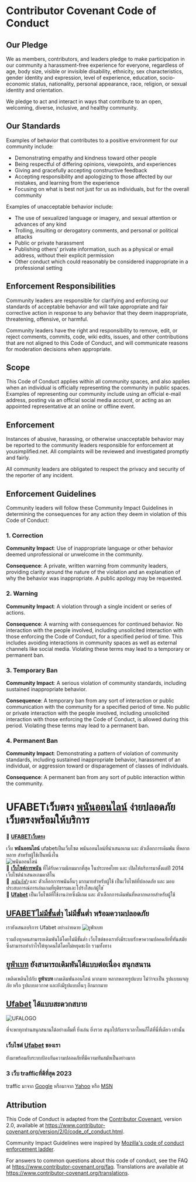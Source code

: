 # Contributor Covenant Code of Conduct

## Our Pledge

We as members, contributors, and leaders pledge to make participation in our
community a harassment-free experience for everyone, regardless of age, body
size, visible or invisible disability, ethnicity, sex characteristics, gender
identity and expression, level of experience, education, socio-economic status,
nationality, personal appearance, race, religion, or sexual identity
and orientation.

We pledge to act and interact in ways that contribute to an open, welcoming,
diverse, inclusive, and healthy community.

## Our Standards

Examples of behavior that contributes to a positive environment for our
community include:

* Demonstrating empathy and kindness toward other people
* Being respectful of differing opinions, viewpoints, and experiences
* Giving and gracefully accepting constructive feedback
* Accepting responsibility and apologizing to those affected by our mistakes,
  and learning from the experience
* Focusing on what is best not just for us as individuals, but for the
  overall community

Examples of unacceptable behavior include:

* The use of sexualized language or imagery, and sexual attention or
  advances of any kind
* Trolling, insulting or derogatory comments, and personal or political attacks
* Public or private harassment
* Publishing others' private information, such as a physical or email
  address, without their explicit permission
* Other conduct which could reasonably be considered inappropriate in a
  professional setting

## Enforcement Responsibilities

Community leaders are responsible for clarifying and enforcing our standards of
acceptable behavior and will take appropriate and fair corrective action in
response to any behavior that they deem inappropriate, threatening, offensive,
or harmful.

Community leaders have the right and responsibility to remove, edit, or reject
comments, commits, code, wiki edits, issues, and other contributions that are
not aligned to this Code of Conduct, and will communicate reasons for moderation
decisions when appropriate.

## Scope

This Code of Conduct applies within all community spaces, and also applies when
an individual is officially representing the community in public spaces.
Examples of representing our community include using an official e-mail address,
posting via an official social media account, or acting as an appointed
representative at an online or offline event.

## Enforcement

Instances of abusive, harassing, or otherwise unacceptable behavior may be
reported to the community leaders responsible for enforcement at
yousimplified.net.
All complaints will be reviewed and investigated promptly and fairly.

All community leaders are obligated to respect the privacy and security of the
reporter of any incident.

## Enforcement Guidelines

Community leaders will follow these Community Impact Guidelines in determining
the consequences for any action they deem in violation of this Code of Conduct:

### 1. Correction

**Community Impact**: Use of inappropriate language or other behavior deemed
unprofessional or unwelcome in the community.

**Consequence**: A private, written warning from community leaders, providing
clarity around the nature of the violation and an explanation of why the
behavior was inappropriate. A public apology may be requested.

### 2. Warning

**Community Impact**: A violation through a single incident or series
of actions.

**Consequence**: A warning with consequences for continued behavior. No
interaction with the people involved, including unsolicited interaction with
those enforcing the Code of Conduct, for a specified period of time. This
includes avoiding interactions in community spaces as well as external channels
like social media. Violating these terms may lead to a temporary or
permanent ban.

### 3. Temporary Ban

**Community Impact**: A serious violation of community standards, including
sustained inappropriate behavior.

**Consequence**: A temporary ban from any sort of interaction or public
communication with the community for a specified period of time. No public or
private interaction with the people involved, including unsolicited interaction
with those enforcing the Code of Conduct, is allowed during this period.
Violating these terms may lead to a permanent ban.

### 4. Permanent Ban

**Community Impact**: Demonstrating a pattern of violation of community
standards, including sustained inappropriate behavior,  harassment of an
individual, or aggression toward or disparagement of classes of individuals.

**Consequence**: A permanent ban from any sort of public interaction within
the community.

# UFABETเว็บตรง [**พนันออนไลน์**](https://aaaknights.com/) ง่ายปลอดภัย เว็บตรงพร้อมให้บริการ

🌟 [**UFABETเว็บตรง**](https://images.google.com.ag/url?sa=t&url=https://aaaknights.com/ "ทางเข้าเว็บพนันUFABET")

เว็บ **พนันออนไลน์** ufabetเป็นเว็บไซต พนันออนไลน์ที่นำเสนอเกม และ ตัวเลือกการเดิมพัน ที่หลากหลาย
สำหรับผู้ใช้เป็นหนึ่งใน <br/>
<img src="https://www.aaaknights.com/img/casino-girl-white.png" alt="พนันออนไลน์" title="พนันออนไลน์" /> <br/>
🌟 [**เว็บไซต์การพนัน**](http://www.google.com.br/url?sa=t&url=https://aaaknights.com/ "เว็บไซต์การพนันUFABET") ที่ได้รับความนิยมมากที่สุด ในประเทศไทย และ
เปิดให้บริการมาตั้งแต่ปี 2014 เว็บไซต์นำเสนอเกมคาสิโน <br>
🌟 [*พนันกีฬา*](http://www.google.com.bn/url?sa=t&url=https://aaaknights.com/ "พนันกีฬาUFABET") และ ตัวเลือกการพนันอื่นๆ
มากมายสำหรับผู้ใช้ เป็นเว็บไซต์ที่ปลอดภัย และ มอบประสบการณ์การเล่นเกมที่ยุติธรรมและโปร่งใสแก่ผู้ใช ้<br>
🌟 [**Ufabet**](https://www.google.bi/url?sa=t&url=https://aaaknights.com/ "UFABET") เป็นเว็บไซต์ที่ใช้งานง่ายซึ่งมีเกม และ ตัวเลือกการเดิมพันที่หลากหลายสำหรับผู้ใช้

## [**UFABETไม่มีขั้นต่ำ**](https://images.google.be/url?sa=t&url=https://aaaknights.com/ "Ufabetไม่มีขั้นต่ำ พร้อมความปลอดภัย") ไม่มีขั้นต่ำ พร้อมความปลอดภัย

เรายังเสนอบริการ Ufabet อย่างง่ายดาย
<img src="https://www.aaaknights.com/img/mahahang-sport-banner-1.png" alt="ยูฟ่าเบท" title="ยูฟ่าเบท" /> <br/>

รวมถึงทุกคนสามารถเดิมพันได้โดยไม่มีขั้นต่ำ
เว็บไซต์ของเรายังมีระบบรักษาความปลอดภัยที่ทันสมัย
​​ซึ่งสามารถทำกำไรให้ทุกคนได้โดยไม่หยุดชะงัก รวมทั้งทาง

## [**ยูฟ่าเบท**](https://images.google.am/url?sa=t&url=https://aaaknights.com/) ยังสามารถเดิมพันได้แบบต่อเนื่อง สนุกสนาน

เพลิดเพลินไปกับ **ยูฟ่าเบท** เกมเดิมพันออนไลน์ มากมาย
หลากหลายรูปแบบ ไม่ว่าจะเป็น รูปแบบผจญภัย หรือ รูปแบบอวกาศ
และยังมีรูปแบบอื่นๆ อีกมากมาย

## [**Ufabet**](http://images.google.com.au/url?sa=t&url=https://aaaknights.com/) ได้แบบสะดวกสบาย

<img src="https://mahahang.com/wp-content/uploads/2022/11/logo-mahahang.png" alt="UFALOGO" title="UFALOGO" /> <br/>

ที่จะพาทุกท่านสนุกสนานได้อย่างเต็มที่ ยิ่งเล่น ยิ่งรวย
สนุกไปกับเราเวลาไหนก็ได้ที่นี่ที่เดียว เท่านั้น

### เว็บไซต์ [**Ufabet**](http://images.google.com.au/url?sa=t&url=https://aaaknights.com/) ของเรา
ยังมาพร้อมกับระบบป้องกันความปลอดภัยที่มีความทันสมัยเป็นอย่างมาก

### **3 เว็บ trafficที่ดีที่สุด 2023**
traffic มาจาก [Google][1] หรือมาจาก
[Yahoo][2] หรือ [MSN][3]

[1]: http://aaaknights.com/ "Google"
[2]: http://loopyt.com/ "Yahoo Search"
[3]: http://yousimplified.net/ "MSN Search"


## Attribution

This Code of Conduct is adapted from the [Contributor Covenant][homepage],
version 2.0, available at
https://www.contributor-covenant.org/version/2/0/code_of_conduct.html.

Community Impact Guidelines were inspired by [Mozilla's code of conduct
enforcement ladder](https://github.com/mozilla/diversity).

[homepage]: https://www.contributor-covenant.org

For answers to common questions about this code of conduct, see the FAQ at
https://www.contributor-covenant.org/faq. Translations are available at
https://www.contributor-covenant.org/translations.
